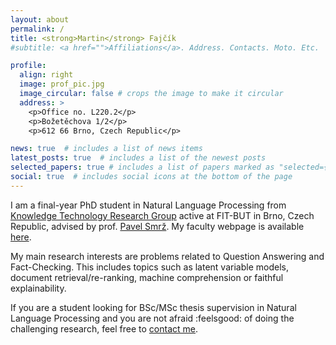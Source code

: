 ```yaml
---
layout: about
permalink: /
title: <strong>Martin</strong> Fajčík
#subtitle: <a href="">Affiliations</a>. Address. Contacts. Moto. Etc.

profile:
  align: right
  image: prof_pic.jpg
  image_circular: false # crops the image to make it circular
  address: >
    <p>Office no. L220.2</p>
    <p>Božetěchova 1/2</p>
    <p>612 66 Brno, Czech Republic</p>

news: true  # includes a list of news items
latest_posts: true  # includes a list of the newest posts
selected_papers: true # includes a list of papers marked as "selected={true}"
social: true  # includes social icons at the bottom of the page
---
```


I am a final-year PhD student in Natural Language Processing from <a href="http://knot.fit.vutbr.cz/">Knowledge Technology Research Group</a> active at FIT-BUT in Brno, Czech Republic, advised by prof. <a href="http://www.fit.vutbr.cz/~smrz/index.php.en">Pavel Smrž</a>. My faculty webpage is available <a href="http://www.fit.vutbr.cz/~ifajcik/index.php.en">here</a>.

My main research interests are problems related to Question Answering and Fact-Checking. This includes topics such as latent variable models, document retrieval/re-ranking, machine comprehension or faithful explainability.

If you are a student looking for BSc/MSc thesis supervision in Natural Language Processing and you are not afraid :feelsgood: of doing the challenging research, feel free to <a href="mailto:ifajcik@fit.vutbr.cz">contact me</a>.
